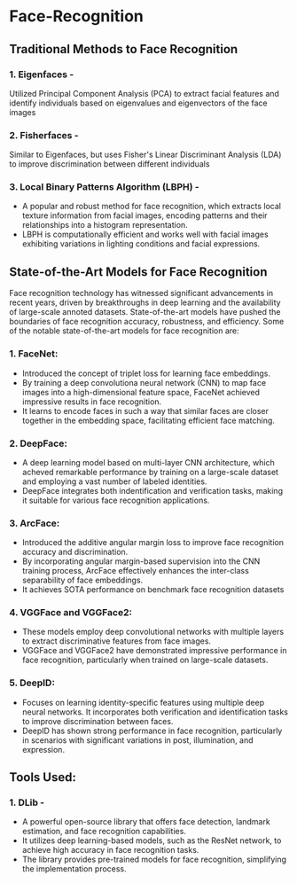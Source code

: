 # Face-Recognition

## Traditional Methods to Face Recognition
### 1. Eigenfaces - 
Utilized Principal Component Analysis (PCA) to extract facial features and identify individuals based on eigenvalues and eigenvectors of the face images
### 2. Fisherfaces - 
Similar to Eigenfaces, but uses Fisher's Linear Discriminant Analysis (LDA) to improve discrimination between different individuals
### 3. Local Binary Patterns Algorithm (LBPH) - 
* A popular and robust method for face recognition, which extracts local texture information from facial images, encoding patterns and their relationships into a histogram representation.
* LBPH is computationally efficient and works well with facial images exhibiting variations in lighting conditions and facial expressions.

## State-of-the-Art Models for Face Recognition
Face recognition technology has witnessed significant advancements in recent years, driven by breakthroughs in deep learning and the availability of large-scale annoted datasets. State-of-the-art models have pushed the boundaries of face recognition accuracy, robustness, and efficiency. Some of the notable state-of-the-art models for face recognition are:
### 1. FaceNet:
* Introduced the concept of triplet loss for learning face embeddings.
* By training a deep convolutiona neural network (CNN) to map face images into a high-dimensional feature space, FaceNet achieved impressive results in face recognition.
* It learns to encode faces in such a way that similar faces are closer together in the embedding space, facilitating efficient face matching.
### 2. DeepFace:
* A deep learning model based on multi-layer CNN architecture, which acheved remarkable performance by training on a large-scale dataset and employing a vast number of labeled identities.
* DeepFace integrates both indentification and verification tasks, making it suitable for various face recognition applications.
### 3. ArcFace:
* Introduced the additive angular margin loss to improve face recognition accuracy and discrimination.
* By incorporating angular margin-based supervision into the CNN training process, ArcFace effectively enhances the inter-class separability of face embeddings.
* It achieves SOTA performance on benchmark face recognition datasets
### 4. VGGFace and VGGFace2:
* These models employ deep convolutional networks with multiple layers to extract discriminative features from face images.
* VGGFace and VGGFace2 have demonstrated impressive performance in face recognition, particularly when trained on large-scale datasets.
### 5. DeepID: 
* Focuses on learning identity-specific features using multiple deep neural networks. It incorporates both verification and identification tasks to improve discrimination between faces.
* DeepID has shown strong performance in face recognition, particularly in scenarios with significant variations in post, illumination, and expression. 

## Tools Used:
### 1. DLib - 
* A powerful open-source library that offers face detection, landmark estimation, and face recognition capabilities.
* It utilizes deep learning-based models, such as the ResNet network, to achieve high accuracy in face recognition tasks.
* The library provides pre-trained models for face recognition, simplifying the implementation process.

